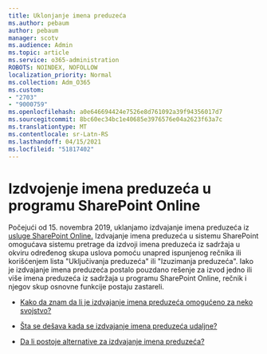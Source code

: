 ```yaml
---
title: Uklonjanje imena preduzeća
ms.author: pebaum
author: pebaum
manager: scotv
ms.audience: Admin
ms.topic: article
ms.service: o365-administration
ROBOTS: NOINDEX, NOFOLLOW
localization_priority: Normal
ms.collection: Adm_O365
ms.custom:
- "2703"
- "9000759"
ms.openlocfilehash: a0e646694424e7526e8d761092a39f94356017d7
ms.sourcegitcommit: 8bc60ec34bc1e40685e3976576e04a2623f63a7c
ms.translationtype: MT
ms.contentlocale: sr-Latn-RS
ms.lasthandoff: 04/15/2021
ms.locfileid: "51817402"
---
```

# <a name="changes-to-company-name-extraction-in-sharepoint-online"></a>Izdvojenje imena preduzeća u programu SharePoint Online

Počejući od 15. novembra 2019, uklanjamo izdvajanje imena preduzeća iz [usluge SharePoint Online.](https://docs.microsoft.com/sharepoint/changes-to-company-name-extraction-in-sharepoint-online) Izdvajanje imena preduzeća u sistemu SharePoint omogućava sistemu pretrage da izdvoji imena preduzeća iz sadržaja u okviru određenog skupa uslova pomoću unapred ispunjenog rečnika ili korišćenjem lista "Uključivanja preduzeća" ili "Izuzimanja preduzeća". Iako je izdvajanje imena preduzeća postalo pouzdano rešenje za izvod jedno ili više imena preduzeća iz sadržaja u programu SharePoint Online, rečnik i njegov skup osnovne funkcije postaju zastareli.

- [Kako da znam da li je izdvajanje imena preduzeća omogućeno za neko svojstvo?](https://docs.microsoft.com/sharepoint/changes-to-company-name-extraction-in-sharepoint-online#how-do-i-know-if-company-name-extraction-is-enabled-for-a-property)

- [Šta se dešava kada se izdvajanje imena preduzeća udaljne?](https://docs.microsoft.com/sharepoint/changes-to-company-name-extraction-in-sharepoint-online#what-happens-when-company-name-extraction-is-deprecated) 

- [Da li postoje alternative za izdvajanje imena preduzeća?](https://docs.microsoft.com/sharepoint/changes-to-company-name-extraction-in-sharepoint-online#are-there-alternatives-to-company-name-extraction) 